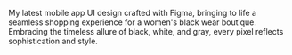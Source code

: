 My latest mobile app UI design crafted with Figma, bringing to life a seamless shopping experience for a women's black wear boutique. Embracing the timeless allure of black, white, and gray, every pixel reflects sophistication and style.
